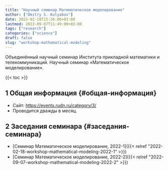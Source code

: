 ```yaml
---
title: "Научный семинар Математическое моделирование"
author: ["Dmitry S. Kulyabov"]
date: 2022-02-18T15:26:00+03:00
lastmod: 2022-09-07T11:49:00+03:00
tags: ["research"]
categories: ["science"]
draft: false
slug: "workshop-mathematical-modeling"
---
```


Объединённый научный семинар Института прикладной математики и телекоммуникаций.
Научный семинар «Математическое моделирование».

<!--more-->

{{< toc >}}


## <span class="section-num">1</span> Общая информация {#общая-информация}

-   Сайт: <https://events.rudn.ru/category/3/>
-   Проводится дважды в месяц.


## <span class="section-num">2</span> Заседания семинара {#заседания-семинара}

-   [Семинар Математическое моделирование, 2022-1]({{< relref "2022-02-18-workshop-mathematical-modeling-2022-1" >}})
-   [Семинар Математическое моделирование, 2022-2]({{< relref "2022-09-07-workshop-mathematical-modeling-2022-2" >}})
